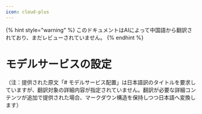 ```yaml
---
icon: cloud-plus
---
```


{% hint style="warning" %}
このドキュメントはAIによって中国語から翻訳されており、まだレビューされていません。
{% endhint %}

# モデルサービスの設定

（注：提供された原文「# モデルサービス配置」は日本語訳のタイトルを要求していますが、翻訳対象の詳細内容が指定されていません。翻訳が必要な詳細コンテンツが追加で提供された場合、マークダウン構造を保持しつつ日本語へ変換します）